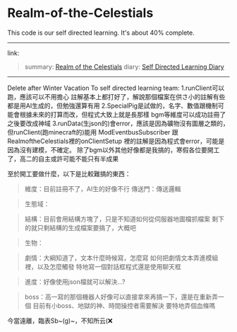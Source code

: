 # Realm-of-the-Celestials
This code is our self directed learning. It's about 40% complete.

---
link:
>summary: [Realm of the Celestials](https://docs.google.com/document/d/1v1vEHLK7V2234OvZbiZdyeVeec1LmjAo/edit?usp=sharing&ouid=104899568280018796284&rtpof=true&sd=true)
>diary: [Self Directed Learning Diary]([https://docs.google.com/document/d/1vKVo386PqomE7Y35vurRZm4306ESFLwl2yaZAYuvlM0/edit](https://docs.google.com/document/d/1vKVo386PqomE7Y35vurRZm4306ESFLwl2yaZAYuvlM0/edit?usp=sharing))

---
Delete after Winter Vacation
To self directed learning team:
1.runClient可以跑，應該可以不用擔心
註解基本上都打好了，解說那個檔案在供さ小的註解有些都是用AI生成的，但勉強還算有用
2.SpecialPig是試做的，名字、數值跟機制可能會根據未來的打算而改，但程式大致上就是長那樣
bgm等維度可以成功註冊了之後要改成神域
3.runData(生json的)會error，應該是因為礦物沒有圖層之類的，但runClient(跑minecraft的)能用
ModEventbusSubscriber 跟 RealmoftheCelestials裡的onClientSetup 裡的註解是因為程式會error，可能是因為沒有建模，不確定。
除了bgm以外其他好像都是我搞的，寒假各位要開工了，高二的自主或許可能不能只有半成果

至於開工要做什麼，以下是比較難搞的東西：
>維度：目前註冊不了，AI生的好像不行
>傳送門：傳送邏輯

>生態域：

>結構：目前會用結構方塊了，只是不知道如何從伺服器地圖檔抓檔案
       剩下的就只剩結構的生成檔案要搞了，大概吧

>生物：

>劇情：大綱知道了，文本什麼時候寫，怎麼寫
       如何把劇情文本弄進模組裡，以及怎麼觸發
       特地寫一個對話框程式還是使用聊天框

>進度：好像使用json檔就可以解決...?

>boss：高一寫的那個機器人好像可以直接拿來再搞一下，還是在重新弄一個
            目前有小boss、地獄的神、時間操控者需要解決
            要特地弄個血條嗎

今當遠離，臨表Sb~(g)~，不知所云(❌
